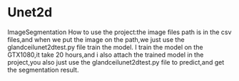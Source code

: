 # Unet2d
ImageSegmentation
How to use the project:the image files path is in the csv files,and when we put the image on the path,we just use the glandceilunet2dtest.py file train the model.
I train the model on the GTX1080,it take 20 hours,and i also attach the trained model in the project,you also just use the glandceilunet2dtest.py file to predict,and get the segmentation result.
